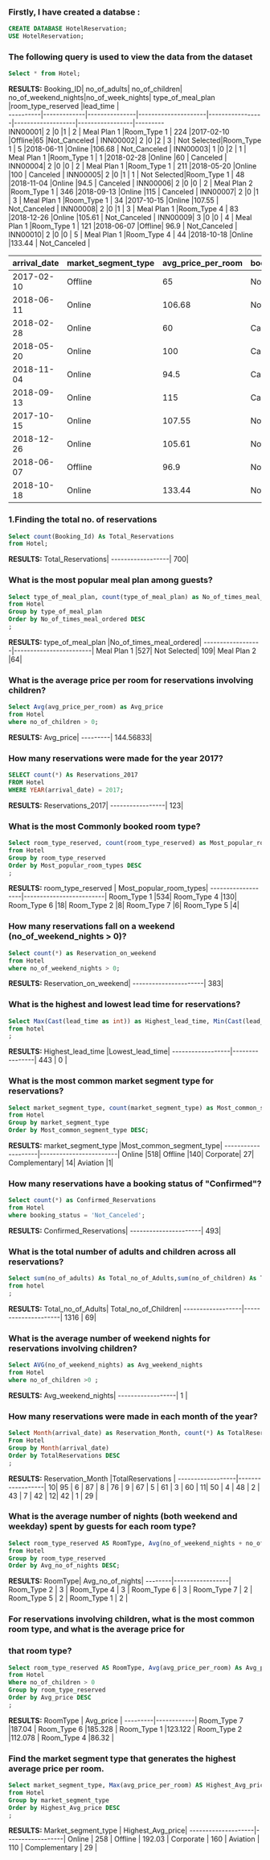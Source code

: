 ### Firstly, I have created a databse :

```SQL
CREATE DATABASE HotelReservation;
USE HotelReservation;
```
### The following query is used to view the data from the dataset
```SQL
Select * from Hotel;
```
**RESULTS:**
Booking_ID|	no_of_adults|	no_of_children|	no_of_weekend_nights|no_of_week_nights|	type_of_meal_plan	|room_type_reserved |lead_time |  
----------|-------------|---------------|---------------------|-----------------|-------------------|-----------------|---------    
INN00001| 2 |0	|1 |	2 |	Meal Plan 1	|Room_Type 1 |	224	|2017-02-10 |Offline|65	    |Not_Canceled   |
INN00002|	2	|0	|2 |	3	| Not Selected|Room_Type 1 |	5	  |2018-06-11	|Online	|106.68	| Not_Canceled  |
INN00003|	1	|0	|2 |	1	| Meal Plan 1	|Room_Type 1 |  1	  |2018-02-28	|Online	|60     | Canceled      |
INN00004|	2	|0	|0 |	2 |	Meal Plan 1	|Room_Type 1 |	211	|2018-05-20	|Online	|100	  | Canceled      |
INN00005|	2	|0	|1 |	1	| Not Selected|Room_Type 1 |	48	|2018-11-04	|Online	|94.5	  | Canceled      |
INN00006|	2	|0	|0 |	2	| Meal Plan 2	|Room_Type 1 |	346	|2018-09-13	|Online	|115	  | Canceled      |
INN00007|	2	|0	|1 |	3	| Meal Plan 1	|Room_Type 1 |  34	|2017-10-15	|Online	|107.55	| Not_Canceled  |
INN00008|	2	|0	|1 |	3	| Meal Plan 1	|Room_Type 4 |	83	|2018-12-26	|Online	|105.61	| Not_Canceled  |
INN00009|	3	|0	|0 |  4	| Meal Plan 1	|Room_Type 1 |	121	|2018-06-07	|Offline|	96.9	| Not_Canceled  |
INN00010|	2	|0	|0 |	5	| Meal Plan 1	|Room_Type 4 |	44	|2018-10-18	|Online	|133.44	| Not_Canceled  |


arrival_date|	market_segment_type	|avg_price_per_room	|booking_status|
------------|-----------------------|-------------------|-------------|
2017-02-10	|Offline	|65	|Not_Canceled|
2018-06-11	|Online	|106.68|	Not_Canceled|
2018-02-28	|Online	|60	|Canceled|
2018-05-20	|Online	|100|	Canceled|
2018-11-04	|Online	|94.5|	Canceled|
2018-09-13	|Online	|115|	Canceled|
2017-10-15	|Online	|107.55|	Not_Canceled|
2018-12-26	|Online	|105.61	|Not_Canceled|
2018-06-07	|Offline |	96.9|	Not_Canceled|
2018-10-18	|Online	|133.44	|Not_Canceled|

### 1.Finding the total no. of reservations 
```SQL
Select count(Booking_Id) As Total_Reservations
from Hotel;
```
**RESULTS:**
Total_Reservations|
------------------|
700|
### What is the most popular meal plan among guests?
```SQL
Select type_of_meal_plan, count(type_of_meal_plan) as No_of_times_meal_ordered
from Hotel
Group by type_of_meal_plan
Order by No_of_times_meal_ordered DESC
;
```
**RESULTS:**
type_of_meal_plan	|No_of_times_meal_ordered|
------------------|------------------------|
Meal Plan 1	|527|
Not Selected|	109|
Meal Plan 2	|64|

### What is the average price per room for reservations involving children?
```SQL
Select Avg(avg_price_per_room) as Avg_price
from Hotel
where no_of_children > 0;
```
**RESULTS:**
Avg_price|
---------|
144.56833|

### How many reservations were made for the year 2017?
```SQL
SELECT count(*) As Reservations_2017
FROM Hotel
WHERE YEAR(arrival_date) = 2017;
```
**RESULTS:**
Reservations_2017|
-----------------|
123|

### What is the most Commonly booked room type?
```SQL
Select room_type_reserved, count(room_type_reserved) as Most_popular_room_types
from Hotel
Group by room_type_reserved
Order by Most_popular_room_types DESC
;
```
**RESULTS:**
room_type_reserved |	Most_popular_room_types|
-------------------|-------------------------|
Room_Type 1	|534|
Room_Type 4	|130|
Room_Type 6	|18|
Room_Type 2	|8|
Room_Type 7	|6|
Room_Type 5	|4|

### How many reservations fall on a weekend (no_of_weekend_nights > 0)?
```SQL
Select count(*) as Reservation_on_weekend
from Hotel
where no_of_weekend_nights > 0;
```
**RESULTS:**
Reservation_on_weekend|
----------------------|
383|

### What is the highest and lowest lead time for reservations?
```SQL
Select Max(Cast(lead_time as int)) as Highest_lead_time, Min(Cast(lead_time as int)) as Lowest_lead_time
from hotel
;
```
**RESULTS:**
Highest_lead_time	|Lowest_lead_time|
------------------|----------------|
443 | 0 |

### What is the most common market segment type for reservations?
```SQL
Select market_segment_type, count(market_segment_type) as Most_common_segment_type
from Hotel
Group by market_segment_type
Order by Most_common_segment_type DESC;
```
**RESULTS:**
market_segment_type	|Most_common_segment_type|
--------------------|------------------------|
Online	|518|
Offline	|140|
Corporate|	27|
Complementary|	14|
Aviation	|1|

### How many reservations have a booking status of "Confirmed"?
```SQL
Select count(*) as Confirmed_Reservations
from Hotel
where booking_status = 'Not_Canceled';
```
**RESULTS:**
Confirmed_Reservations|
----------------------|
493|

### What is the total number of adults and children across all reservations?
```SQL
Select sum(no_of_adults) As Total_no_of_Adults,sum(no_of_children) As Total_no_of_Children
from hotel
;
```
**RESULTS:**
Total_no_of_Adults|	Total_no_of_Children|
------------------|---------------------|
1316	| 69|

### What is the average number of weekend nights for reservations involving children?
```SQL
Select AVG(no_of_weekend_nights) as Avg_weekend_nights
from Hotel
where no_of_children >0 ;
```
**RESULTS:**
Avg_weekend_nights|
------------------|
1 |

### How many reservations were made in each month of the year?
```SQL
Select Month(arrival_date) as Reservation_Month, count(*) As TotalReservations
From Hotel
Group by Month(arrival_date)
Order by TotalReservations DESC
;
```
**RESULTS:**
Reservation_Month	|TotalReservations |
------------------|------------------|
10|	95 |
6	| 87 |
8	| 76 |
9	| 67 |
5	| 61 |
3	| 60 |
11|	50 |
4	| 48 |
2	| 43 |
7	| 42 |
12|	42 |
1	| 29 |

### What is the average number of nights (both weekend and weekday) spent by guests for each room type?
```SQL
Select room_type_reserved AS RoomType, Avg(no_of_weekend_nights + no_of_week_nights) As Avg_no_of_nights
from Hotel
Group by room_type_reserved
Order by Avg_no_of_nights DESC;
```
**RESULTS:**
RoomType|	Avg_no_of_nights|
--------|-----------------|
Room_Type 2 |	3 |
Room_Type 4	| 3 |
Room_Type 6	| 3 |
Room_Type 7	| 2 |
Room_Type 5	| 2 |
Room_Type 1	| 2 |

### For reservations involving children, what is the most common room type, and what is the average price for 
### that room type?
```SQL
Select room_type_reserved AS RoomType, Avg(avg_price_per_room) As Avg_price
from Hotel
Where no_of_children > 0
Group by room_type_reserved
Order by Avg_price DESC
;
```
**RESULTS:**
RoomType |	Avg_price |
---------|------------|
Room_Type 7	|187.04 |
Room_Type 6	|185.328 |
Room_Type 1	|123.122 |
Room_Type 2	|112.078 |
Room_Type 4	|86.32   |

### Find the market segment type that generates the highest average price per room.
```SQL
Select market_segment_type, Max(avg_price_per_room) AS Highest_Avg_price
from Hotel
Group by market_segment_type
Order by Highest_Avg_price DESC
;
```
**RESULTS:**
Market_segment_type	| Highest_Avg_price|
--------------------|------------------|
Online	  | 258 |
Offline	  | 192.03 |
Corporate	| 160 |
Aviation	| 110 |
Complementary |	29 |

